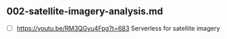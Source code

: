 ## 002-satellite-imagery-analysis.md

- [ ] https://youtu.be/RM3QGyu4Fpg?t=683 Serverless for satellite imagery
